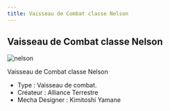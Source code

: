 ```yaml
---
title: Vaisseau de Combat classe Nelson
---
```


Vaisseau de Combat classe Nelson
--------------------------------

![nelson](/images/stories/saga/gundamseed/mechas/alliance/nelson.png)


Vaisseau de Combat classe Nelson  
  
- Type : Vaisseau de combat.   
- Créateur : Alliance Terrestre   
- Mecha Designer : Kimitoshi Yamane

